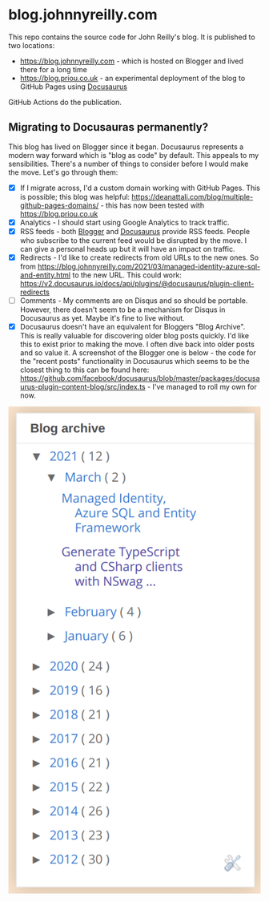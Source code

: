 # blog.johnnyreilly.com

This repo contains the source code for John Reilly's blog. It is published to two locations:

- https://blog.johnnyreilly.com - which is hosted on Blogger and lived there for a long time
- https://blog.priou.co.uk - an experimental deployment of the blog to GitHub Pages using [Docusaurus](https://v2.docusaurus.io/)

GitHub Actions do the publication.

## Migrating to Docusauras permanently?

This blog has lived on Blogger since it began. Docusaurus represents a modern way forward which is "blog as code" by default. This appeals to my sensibilities. There's a number of things to consider before I would make the move.  Let's go through them:

- [x] If I migrate across, I'd a custom domain working with GitHub Pages. This is possible; this blog was helpful: https://deanattali.com/blog/multiple-github-pages-domains/ - this has now been tested with https://blog.priou.co.uk
- [x] Analytics - I should start using Google Analytics to track traffic.
- [x] RSS feeds - both [Blogger](https://blog.johnnyreilly.com/rss.xml) and [Docusaurus](https://johnnyreilly.github.io/blog.johnnyreilly.com/rss.xml) provide RSS feeds. People who subscribe to the current feed would be disrupted by the move.  I can give a personal heads up but it will have an impact on traffic.
- [x] Redirects - I'd like to create redirects from old URLs to the new ones. So from https://blog.johnnyreilly.com/2021/03/managed-identity-azure-sql-and-entity.html to the new URL. This could work: https://v2.docusaurus.io/docs/api/plugins/@docusaurus/plugin-client-redirects
- [ ] Comments - My comments are on Disqus and so should be portable. However, there doesn't seem to be a mechanism for Disqus in Docusaurus as yet. Maybe it's fine to live without.
- [x] Docusaurus doesn't have an equivalent for Bloggers "Blog Archive". This is really valuable for discovering older blog posts quickly.  I'd like this to exist prior to making the move.  I often dive back into older posts and so value it.  A screenshot of the Blogger one is below - the code for the "recent posts" functionality in Docusaurus which seems to be the closest thing to this can be found here: https://github.com/facebook/docusaurus/blob/master/packages/docusaurus-plugin-content-blog/src/index.ts - I've managed to roll my own for now.

![](blog-archive.png)
